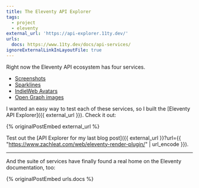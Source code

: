 ```yaml
---
title: The Eleventy API Explorer
tags:
  - project
  - eleventy
external_url: 'https://api-explorer.11ty.dev/'
urls:
  docs: https://www.11ty.dev/docs/api-services/
ignoreExternalLinkInLayoutFile: true
---
```

Right now the Eleventy API ecosystem has four services.

* [Screenshots](/web/screenshots/)
* [Sparklines](/web/sparklines/)
* [IndieWeb Avatars](/web/indieweb-avatar/)
* [Open Graph images](/web/api-opengraph-image/)

I wanted an easy way to test each of these services, so I built the [Eleventy API Explorer]({{ external_url }}). Check it out:

{% originalPostEmbed external_url %}

Test out the [API Explorer for my last blog post]({{ external_url }}?url={{ "https://www.zachleat.com/web/eleventy-render-plugin/" | url_encode }}).

---

And the suite of services have finally found a real home on the Eleventy documentation, too:

{% originalPostEmbed urls.docs %}

